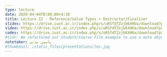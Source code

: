 ```yaml
---
type: lecture
date: 2020-04-04T8:00:00+4:30
title: Lecture 12 - Reference/Value Types + Destructor/Finalizer
slides: https://drive.iust.ac.ir/index.php/s/uRSfdTZzjb6XHUa/download?path=%2FSlides&files=S13.pdf
video: https://drive.iust.ac.ir/index.php/s/uRSfdTZzjb6XHUa/download?path=%2FVideos&files=S13.mp4
codes: https://drive.iust.ac.ir/index.php/s/uRSfdTZzjb6XHUa/download?path=%2FCodes&files=S13.zip
#tldr: We refactored our Student/Course File example to use a more object oriented design and approach. We also introduced static functions and variables.
notetaker: یاسمن مدنی
#thumbnail: /static_files/presentations/lec.jpg
---
```

